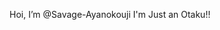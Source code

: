 Hoi, I’m @Savage-Ayanokouji
I'm Just an Otaku!! 


<!---
Savage-Ayanokouji/Savage-Ayanokouji is a ✨ special ✨ repository because its `README.md` (this file) appears on your GitHub profile.
You can click the Preview link to take a look at your changes.
--->

